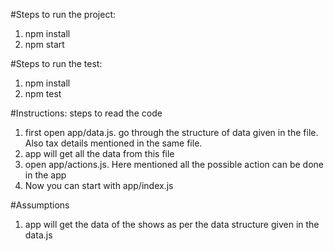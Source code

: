 #Steps to run the project:
1. npm install
2. npm start

#Steps to run the test:
1. npm install
2. npm test

#Instructions:
steps to read the code
1. first open app/data.js. go through the structure of data given in the file. Also tax details mentioned in the same file.
2. app will get all the data from this file
3. open app/actions.js. Here mentioned all the possible action can be done in the app
4. Now you can start with app/index.js

#Assumptions
1. app will get the data of the shows as per the data structure given in the data.js
